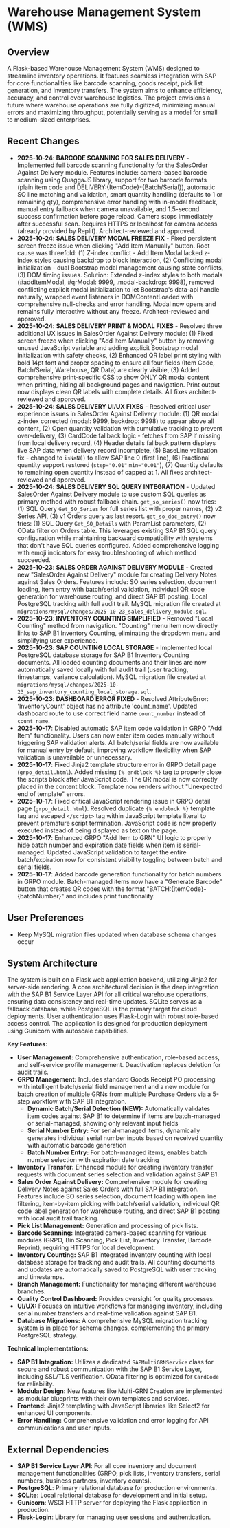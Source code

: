 # Warehouse Management System (WMS)

## Overview
A Flask-based Warehouse Management System (WMS) designed to streamline inventory operations. It features seamless integration with SAP for core functionalities like barcode scanning, goods receipt, pick list generation, and inventory transfers. The system aims to enhance efficiency, accuracy, and control over warehouse logistics. The project envisions a future where warehouse operations are fully digitized, minimizing manual errors and maximizing throughput, potentially serving as a model for small to medium-sized enterprises.

## Recent Changes
*   **2025-10-24**: **BARCODE SCANNING FOR SALES DELIVERY** - Implemented full barcode scanning functionality for the SalesOrder Against Delivery module. Features include: camera-based barcode scanning using QuaggaJS library, support for two barcode formats (plain item code and DELIVERY:{ItemCode}-{Batch/Serial}), automatic SO line matching and validation, smart quantity handling (defaults to 1 or remaining qty), comprehensive error handling with in-modal feedback, manual entry fallback when camera unavailable, and 1.5-second success confirmation before page reload. Camera stops immediately after successful scan. Requires HTTPS or localhost for camera access (already provided by Replit). Architect-reviewed and approved.
*   **2025-10-24**: **SALES DELIVERY MODAL FREEZE FIX** - Fixed persistent screen freeze issue when clicking "Add Item Manually" button. Root cause was threefold: (1) Z-index conflict - Add Item Modal lacked z-index styles causing backdrop to block interaction, (2) Conflicting modal initialization - dual Bootstrap modal management causing state conflicts, (3) DOM timing issues. Solution: Extended z-index styles to both modals (#addItemModal, #qrModal: 9999, .modal-backdrop: 9998), removed conflicting explicit modal initialization to let Bootstrap's data-api handle naturally, wrapped event listeners in DOMContentLoaded with comprehensive null-checks and error handling. Modal now opens and remains fully interactive without any freeze. Architect-reviewed and approved.
*   **2025-10-24**: **SALES DELIVERY PRINT & MODAL FIXES** - Resolved three additional UX issues in SalesOrder Against Delivery module: (1) Fixed screen freeze when clicking "Add Item Manually" button by removing unused JavaScript variable and adding explicit Bootstrap modal initialization with safety checks, (2) Enhanced QR label print styling with bold 14pt font and proper spacing to ensure all four fields (Item Code, Batch/Serial, Warehouse, QR Data) are clearly visible, (3) Added comprehensive print-specific CSS to show ONLY QR modal content when printing, hiding all background pages and navigation. Print output now displays clean QR labels with complete details. All fixes architect-reviewed and approved.
*   **2025-10-24**: **SALES DELIVERY UI/UX FIXES** - Resolved critical user experience issues in SalesOrder Against Delivery module: (1) QR modal z-index corrected (modal: 9999, backdrop: 9998) to appear above all content, (2) Open quantity validation with cumulative tracking to prevent over-delivery, (3) CardCode fallback logic - fetches from SAP if missing from local delivery record, (4) Header details fallback pattern displays live SAP data when delivery record incomplete, (5) BaseLine validation fix - changed to `isNaN()` to allow SAP line 0 (first line), (6) Fractional quantity support restored (`step="0.01"` `min="0.01"`), (7) Quantity defaults to remaining open quantity instead of capped at 1. All fixes architect-reviewed and approved.
*   **2025-10-24**: **SALES DELIVERY SQL QUERY INTEGRATION** - Updated SalesOrder Against Delivery module to use custom SQL queries as primary method with robust fallback chain. `get_so_series()` now tries: (1) SQL Query `Get_SO_Series` for full series list with proper names, (2) v2 Series API, (3) v1 Orders query as last resort. `get_so_doc_entry()` now tries: (1) SQL Query `Get_SO_Details` with ParamList parameters, (2) OData filter on Orders table. This leverages existing SAP B1 SQL query configuration while maintaining backward compatibility with systems that don't have SQL queries configured. Added comprehensive logging with emoji indicators for easy troubleshooting of which method succeeded.
*   **2025-10-23**: **SALES ORDER AGAINST DELIVERY MODULE** - Created new "SalesOrder Against Delivery" module for creating Delivery Notes against Sales Orders. Features include: SO series selection, document loading, item entry with batch/serial validation, individual QR code generation for warehouse routing, and direct SAP B1 posting. Local PostgreSQL tracking with full audit trail. MySQL migration file created at `migrations/mysql/changes/2025-10-23_sales_delivery_module.sql`.
*   **2025-10-23**: **INVENTORY COUNTING SIMPLIFIED** - Removed "Local Counting" method from navigation. "Counting" menu item now directly links to SAP B1 Inventory Counting, eliminating the dropdown menu and simplifying user experience.
*   **2025-10-23**: **SAP COUNTING LOCAL STORAGE** - Implemented local PostgreSQL database storage for SAP B1 Inventory Counting documents. All loaded counting documents and their lines are now automatically saved locally with full audit trail (user tracking, timestamps, variance calculation). MySQL migration file created at `migrations/mysql/changes/2025-10-23_sap_inventory_counting_local_storage.sql`.
*   **2025-10-23**: **DASHBOARD ERROR FIXED** - Resolved AttributeError: 'InventoryCount' object has no attribute 'count_name'. Updated dashboard route to use correct field name `count_number` instead of `count_name`.
*   **2025-10-17**: Disabled automatic SAP item code validation in GRPO "Add Item" functionality. Users can now enter item codes manually without triggering SAP validation alerts. All batch/serial fields are now available for manual entry by default, improving workflow flexibility when SAP validation is unavailable or unnecessary.
*   **2025-10-17**: Fixed Jinja2 template structure error in GRPO detail page (`grpo_detail.html`). Added missing `{% endblock %}` tag to properly close the scripts block after JavaScript code. The QR modal is now correctly placed in the content block. Template now renders without "Unexpected end of template" errors.
*   **2025-10-17**: Fixed critical JavaScript rendering issue in GRPO detail page (`grpo_detail.html`). Resolved duplicate `{% endblock %}` template tag and escaped `</script>` tag within JavaScript template literal to prevent premature script termination. JavaScript code is now properly executed instead of being displayed as text on the page.
*   **2025-10-17**: Enhanced GRPO "Add Item to GRN" UI logic to properly hide batch number and expiration date fields when item is serial-managed. Updated JavaScript validation to target the entire batch/expiration row for consistent visibility toggling between batch and serial fields.
*   **2025-10-17**: Added barcode generation functionality for batch numbers in GRPO module. Batch-managed items now have a "Generate Barcode" button that creates QR codes with the format "BATCH:{itemCode}-{batchNumber}" and includes print functionality.

## User Preferences
*   Keep MySQL migration files updated when database schema changes occur

## System Architecture
The system is built on a Flask web application backend, utilizing Jinja2 for server-side rendering. A core architectural decision is the deep integration with the SAP B1 Service Layer API for all critical warehouse operations, ensuring data consistency and real-time updates. SQLite serves as a fallback database, while PostgreSQL is the primary target for cloud deployments. User authentication uses Flask-Login with robust role-based access control. The application is designed for production deployment using Gunicorn with autoscale capabilities.

**Key Features:**
*   **User Management:** Comprehensive authentication, role-based access, and self-service profile management. Deactivation replaces deletion for audit trails.
*   **GRPO Management:** Includes standard Goods Receipt PO processing with intelligent batch/serial field management and a new module for batch creation of multiple GRNs from multiple Purchase Orders via a 5-step workflow with SAP B1 integration.
    *   **Dynamic Batch/Serial Detection (NEW):** Automatically validates item codes against SAP B1 to determine if items are batch-managed or serial-managed, showing only relevant input fields
    *   **Serial Number Entry:** For serial-managed items, dynamically generates individual serial number inputs based on received quantity with automatic barcode generation
    *   **Batch Number Entry:** For batch-managed items, enables batch number selection with expiration date tracking
*   **Inventory Transfer:** Enhanced module for creating inventory transfer requests with document series selection and validation against SAP B1.
*   **Sales Order Against Delivery:** Comprehensive module for creating Delivery Notes against Sales Orders with full SAP B1 integration. Features include SO series selection, document loading with open line filtering, item-by-item picking with batch/serial validation, individual QR code label generation for warehouse routing, and direct SAP B1 posting with local audit trail tracking.
*   **Pick List Management:** Generation and processing of pick lists.
*   **Barcode Scanning:** Integrated camera-based scanning for various modules (GRPO, Bin Scanning, Pick List, Inventory Transfer, Barcode Reprint), requiring HTTPS for local development.
*   **Inventory Counting:** SAP B1 integrated inventory counting with local database storage for tracking and audit trails. All counting documents and updates are automatically saved to PostgreSQL with user tracking and timestamps.
*   **Branch Management:** Functionality for managing different warehouse branches.
*   **Quality Control Dashboard:** Provides oversight for quality processes.
*   **UI/UX:** Focuses on intuitive workflows for managing inventory, including serial number transfers and real-time validation against SAP B1.
*   **Database Migrations:** A comprehensive MySQL migration tracking system is in place for schema changes, complementing the primary PostgreSQL strategy.

**Technical Implementations:**
*   **SAP B1 Integration:** Utilizes a dedicated `SAPMultiGRNService` class for secure and robust communication with the SAP B1 Service Layer, including SSL/TLS verification. OData filtering is optimized for `CardCode` for reliability.
*   **Modular Design:** New features like Multi-GRN Creation are implemented as modular blueprints with their own templates and services.
*   **Frontend:** Jinja2 templating with JavaScript libraries like Select2 for enhanced UI components.
*   **Error Handling:** Comprehensive validation and error logging for API communications and user inputs.

## External Dependencies
*   **SAP B1 Service Layer API**: For all core inventory and document management functionalities (GRPO, pick lists, inventory transfers, serial numbers, business partners, inventory counts).
*   **PostgreSQL**: Primary relational database for production environments.
*   **SQLite**: Local relational database for development and initial setup.
*   **Gunicorn**: WSGI HTTP server for deploying the Flask application in production.
*   **Flask-Login**: Library for managing user sessions and authentication.
